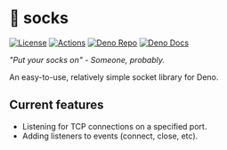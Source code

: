 # 🧦 socks

[![License](https://img.shields.io/github/license/aaronjamesmarshallau/socks)](https://github.com/aaronjamesmarshallau/socks/blob/main/LICENSE)
[![Actions](https://github.com/aaronjamesmarshallau/socks/actions/workflows/general.yml/badge.svg?branch=main)](https://github.com/aaronjamesmarshallau/socks/actions)
[![Deno Repo](https://img.shields.io/badge/deno-1.52.0-lightgrey?logo=deno)](https://github.com/denoland/deno)
[![Deno Docs](https://doc.deno.land/badge.svg)](https://doc.deno.land/https/deno.land/x/socks/mod.ts)

_"Put your socks on" - Someone, probably._

An easy-to-use, relatively simple socket library for Deno.

## Current features

* Listening for TCP connections on a specified port.
* Adding listeners to events (connect, close, etc).
